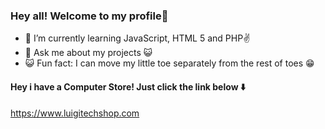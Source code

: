 ### Hey all! Welcome to my profile👋

- 📖 I’m currently learning JavaScript, HTML 5 and PHP✌️
- 💬 Ask me about my projects 😺
- 😺 Fun fact: I can move my little toe separately from the rest of toes 😁
  
#### Hey i have a Computer Store! Just click the link below ⬇️
https://www.luigitechshop.com
